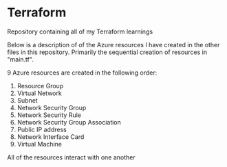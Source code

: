 # Terraform
Repository containing all of my Terraform learnings

Below is a description of of the Azure resources I have created in the other files in this repository. Primarily the sequential creation of resources in "main.tf".

9 Azure resources are created in the following order:

1. Resource Group
2. Virtual Network
3. Subnet
4. Network Security Group
5. Network Security Rule
6. Network Security Group Association
7. Public IP address
8. Network Interface Card
9. Virtual Machine

All of the resources interact with one another
